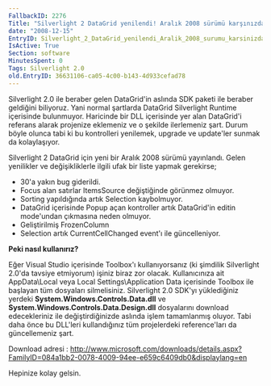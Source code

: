 ```yaml
---
FallbackID: 2276
Title: "Silverlight 2 DataGrid yenilendi! Aralık 2008 sürümü karşınızda."
date: "2008-12-15"
EntryID: Silverlight_2_DataGrid_yenilendi_Aralik_2008_surumu_karsinizda
IsActive: True
Section: software
MinutesSpent: 0
Tags: Silverlight 2.0
old.EntryID: 36631106-ca05-4c00-b143-4d933cefad78
---
```

Silverlight 2.0 ile beraber gelen DataGrid'in aslında SDK paketi ile
beraber geldiğini biliyoruz. Yani normal şartlarda DataGrid Silverlight
Runtime içerisinde bulunmuyor. Haricinde bir DLL içerisinde yer alan
DataGrid'i referans alarak projenize eklemeniz ve o şekilde ilerlemeniz
şart. Durum böyle olunca tabi ki bu kontrolleri yenilemek, upgrade ve
update'ler sunmak da kolaylaşıyor.

Silverlight 2 DataGrid için yeni bir Aralık 2008 sürümü yayınlandı.
Gelen yenilikler ve değişikliklerle ilgili ufak bir liste yapmak
gerekirse;

-   30'a yakın bug giderildi.
-   Focus alan satırlar ItemsSource değiştiğinde görünmez olmuyor.
-   Sorting yapıldığında artık Selection kaybolmuyor.
-   DataGrid içerisinde Popup açan kontroller artık DataGrid'in editin
    mode'undan çıkmasına neden olmuyor.
-   Geliştirilmiş FrozenColumn
-   Selection artık CurrentCellChanged event'ı ile güncelleniyor.

**Peki nasıl kullanırız?**

Eğer Visual Studio içerisinde Toolbox'ı kullanıyorsanız (ki şimdilik
Silverlight 2.0'da tavsiye etmiyorum) işiniz biraz zor olacak.
Kullanıcınıza ait AppData\\Local veya Local Settings\\Application Data
içerisinde Toolbox ile başlayan tüm dosyaları silmelisiniz. Silverlight
2.0 SDK'yı yüklediğiniz yerdeki **System.Windows.Controls.Data.dll** ve
**System.Windows.Controls.Data.Design.dll** dosyalarını download
edecekleriniz ile değiştirdiğinizde aslında işlem tamamlanmış oluyor.
Tabi daha önce bu DLL'leri kullandığınız tüm projelerdeki reference'ları
da güncellemeniz şart.

Download adresi :
<http://www.microsoft.com/downloads/details.aspx?FamilyID=084a1bb2-0078-4009-94ee-e659c6409db0&displaylang=en>

Hepinize kolay gelsin.


